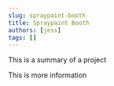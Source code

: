 ```yaml
---
slug: spraypaint-booth
title: Spraypaint Booth
authors: [jess]
tags: []
---
```


This is a summary of a project

<!--truncate-->

This is more information